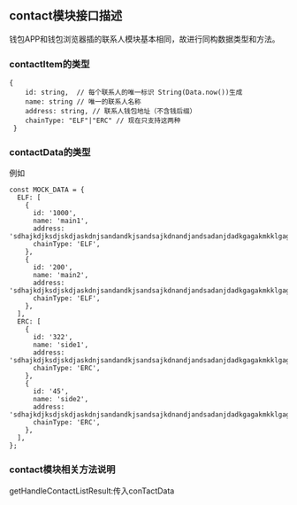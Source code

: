 ## contact模块接口描述
钱包APP和钱包浏览器插的联系人模块基本相同，故进行同构数据类型和方法。


### contactItem的类型
```
{
    id: string,  // 每个联系人的唯一标识 String(Data.now())生成
    name: string // 唯一的联系人名称
    address: string, // 联系人钱包地址（不含钱后缀）
    chainType: "ELF"|"ERC" // 现在只支持这两种
 }
```

### contactData的类型
例如
```
const MOCK_DATA = {
  ELF: [
    {
      id: '1000',
      name: 'main1',
      address: 'sdhajkdjksdjskdjaskdnjsandandkjsandsajkdnandjandsadanjdadkgagakmkklgaga',
      chainType: 'ELF',
    },
    {
      id: '200',
      name: 'main2',
      address: 'sdhajkdjksdjskdjaskdnjsandandkjsandsajkdnandjandsadanjdadkgagakmkklgaga',
      chainType: 'ELF',
    },
  ],
  ERC: [
    {
      id: '322',
      name: 'side1',
      address: 'sdhajkdjksdjskdjaskdnjsandandkjsandsajkdnandjandsadanjdadkgagakmkklgaga',
      chainType: 'ERC',
    },
    {
      id: '45',
      name: 'side2',
      address: 'sdhajkdjksdjskdjaskdnjsandandkjsandsajkdnandjandsadanjdadkgagakmkklgaga',
      chainType: 'ERC',
    },
  ],
};
```

### contact模块相关方法说明
getHandleContactListResult:传入conTactData
```

```




